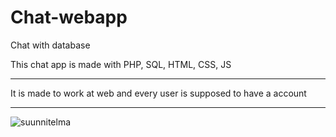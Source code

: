 # Chat-webapp
Chat with database

This chat app is made with PHP, SQL, HTML, CSS, JS
***
It is made to work at web and every user is supposed to have a account

***

![suunnitelma](https://user-images.githubusercontent.com/88773094/191231725-3e47a4f5-267c-4d77-ace1-16eeb0b5935b.png)
